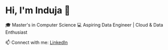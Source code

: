 # Hi, I'm Induja 👋  
🎓 Master's in Computer Science 
💻 Aspiring Data Engineer | Cloud & Data Enthusiast  

📫 Connect with me: [LinkedIn](www.linkedin.com/in/indujam)

